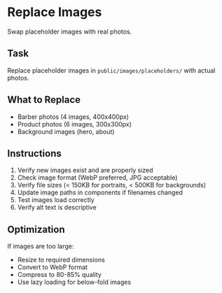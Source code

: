# Replace Images

Swap placeholder images with real photos.

## Task
Replace placeholder images in `public/images/placeholders/` with actual photos.

## What to Replace
- Barber photos (4 images, 400x400px)
- Product photos (6 images, 300x300px)
- Background images (hero, about)

## Instructions
1. Verify new images exist and are properly sized
2. Check image format (WebP preferred, JPG acceptable)
3. Verify file sizes (< 150KB for portraits, < 500KB for backgrounds)
4. Update image paths in components if filenames changed
5. Test images load correctly
6. Verify alt text is descriptive

## Optimization
If images are too large:
- Resize to required dimensions
- Convert to WebP format
- Compress to 80-85% quality
- Use lazy loading for below-fold images
